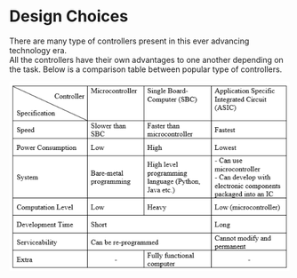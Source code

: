 
# Design Choices

There are many type of controllers present in this ever advancing technology era.  
All the controllers have their own advantages to one another depending on the task.
Below is a comparison table between popular type of controllers.


![Comparison between controllers](./Comparison%20Table.png)

